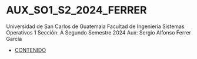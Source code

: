 # AUX_SO1_S2_2024_FERRER

Universidad de San Carlos de Guatemala
Facultad de Ingeniería
Sistemas Operativos 1
Sección: A
Segundo Semestre 2024
Aux: Sergio Alfonso Ferrer García

- [CONTENIDO](Contenido.md#esquema-de-contenido)
